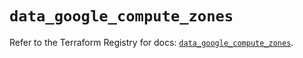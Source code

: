 # `data_google_compute_zones`

Refer to the Terraform Registry for docs: [`data_google_compute_zones`](https://registry.terraform.io/providers/hashicorp/google/6.30.0/docs/data-sources/compute_zones).
